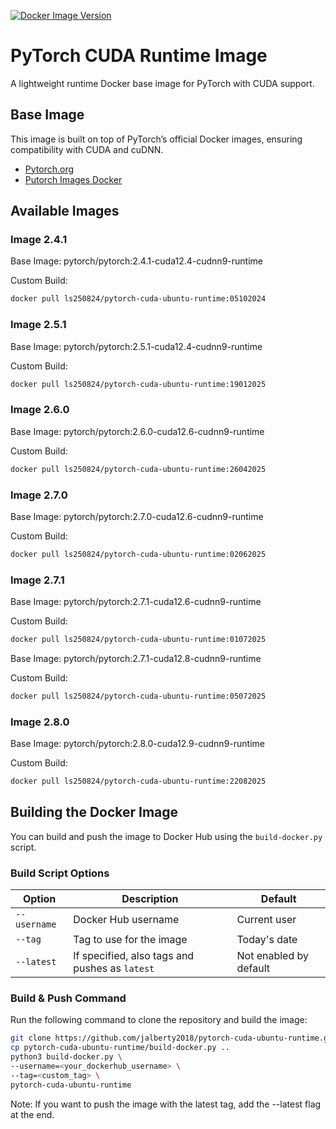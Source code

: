 [![Docker Image Version](https://img.shields.io/docker/v/ls250824/pytorch-cuda-ubuntu-runtime)](https://hub.docker.com/r/ls250824/pytorch-cuda-ubuntu-runtime)

# PyTorch CUDA Runtime Image

A lightweight runtime Docker base image for PyTorch with CUDA support.

## Base Image

This image is built on top of PyTorch’s official Docker images, ensuring compatibility with CUDA and cuDNN.

- [Pytorch.org](https://pytorch.org)
- [Putorch Images Docker]()

## Available Images

### Image 2.4.1

Base Image: pytorch/pytorch:2.4.1-cuda12.4-cudnn9-runtime

Custom Build: 

```bash
docker pull ls250824/pytorch-cuda-ubuntu-runtime:05102024
```

### Image 2.5.1

Base Image: pytorch/pytorch:2.5.1-cuda12.4-cudnn9-runtime

Custom Build: 

```bash
docker pull ls250824/pytorch-cuda-ubuntu-runtime:19012025
```

### Image 2.6.0

Base Image: pytorch/pytorch:2.6.0-cuda12.6-cudnn9-runtime

Custom Build: 

```bash
docker pull ls250824/pytorch-cuda-ubuntu-runtime:26042025
```

### Image 2.7.0

Base Image: pytorch/pytorch:2.7.0-cuda12.6-cudnn9-runtime

Custom Build: 

```bash
docker pull ls250824/pytorch-cuda-ubuntu-runtime:02062025
```

### Image 2.7.1

Base Image: pytorch/pytorch:2.7.1-cuda12.6-cudnn9-runtime

Custom Build: 

```bash
docker pull ls250824/pytorch-cuda-ubuntu-runtime:01072025
```

Base Image: pytorch/pytorch:2.7.1-cuda12.8-cudnn9-runtime

Custom Build: 

```bash
docker pull ls250824/pytorch-cuda-ubuntu-runtime:05072025
```

### Image 2.8.0

Base Image: pytorch/pytorch:2.8.0-cuda12.9-cudnn9-runtime

Custom Build: 

```bash
docker pull ls250824/pytorch-cuda-ubuntu-runtime:22082025
```

## Building the Docker Image

You can build and push the image to Docker Hub using the `build-docker.py` script.

### Build Script Options

| Option         | Description                                         | Default                |
|----------------|-----------------------------------------------------|------------------------|
| `--username`   | Docker Hub username                                 | Current user           |
| `--tag`        | Tag to use for the image                            | Today's date           |
| `--latest`     | If specified, also tags and pushes as `latest`      | Not enabled by default |

### Build & Push Command

Run the following command to clone the repository and build the image:

```bash
git clone https://github.com/jalberty2018/pytorch-cuda-ubuntu-runtime.git
cp pytorch-cuda-ubuntu-runtime/build-docker.py ..
python3 build-docker.py \
--username=<your_dockerhub_username> \
--tag=<custom_tag> \ 
pytorch-cuda-ubuntu-runtime
```

Note: If you want to push the image with the latest tag, add the --latest flag at the end.
